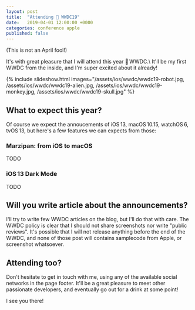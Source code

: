 ```yaml
---
layout: post
title:  "Attending  WWDC19"
date:   2019-04-01 12:00:00 +0000
categories: conference apple
published: false
---
```


(This is not an April fool!)

It's with great pleasure that I will attend this year  WWDC.\\
It'll be my first WWDC from the inside, and I'm super excited about it already!

{% include slideshow.html images="/assets/ios/wwdc/wwdc19-robot.jpg, /assets/ios/wwdc/wwdc19-alien.jpg, /assets/ios/wwdc/wwdc19-monkey.jpg, /assets/ios/wwdc/wwdc19-skull.jpg" %}

## What to expect this year?

Of course we expect the annoucements of iOS 13, macOS 10.15, watchOS 6, tvOS 13, but here's a few features we can expects from those:

### Marzipan: from iOS to macOS

TODO

### iOS 13 Dark Mode

TODO

## Will you write article about the announcements?

I'll try to write few WWDC articles on the blog, but I'll do that with care. The WWDC policy is clear that I should not share screenshots nor write "public reviews". It's possible that I will not release anything before the end of the WWDC, and none of those post will contains samplecode from Apple, or screenshot whatsoever. 

## Attending too?

Don't hesitate to get in touch with me, using any of the available social networks in the page footer. It'll be a great pleasure to meet other passionate developers, and eventually go out for a drink at some point!

I see you there!

